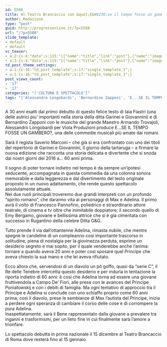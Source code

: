 ```yaml
---
id: 5508
title: Al Teatro Brancaccio con &quot;E&#8230;se il tempo fosse un gambero?&quot;
author: Redazione
type: "post"
guid: http://progressonline.it/?p=5508
url: "/?p=5508"
slide_template:
- default
- default
vc_teaser:
- a:2:{s:4:"data";s:115:"[{"name":"title","link":"post"},{"name":"image","image":"featured","link":"none"},{"name":"text","mode":"excerpt"}]";s:7:"bgcolor";s:0:"";}
- a:2:{s:4:"data";s:115:"[{"name":"title","link":"post"},{"name":"image","image":"featured","link":"none"},{"name":"text","mode":"excerpt"}]";s:7:"bgcolor";s:0:"";}
td_post_theme_settings:
- a:1:{s:16:"td_post_template";s:17:"single_template_1";}
- a:1:{s:16:"td_post_template";s:17:"single_template_1";}
post_views_count:
- '17'
- '17'
categories: "['CULTURA E SPETTACOLO']"
tags: "['Alessandro Longobardi', 'Bernardino Zapponi', 'E...SE IL TEMPO FOSSE UN GAMBERO?', 'Francesco Pannofino', 'Garinei e Giovannini', 'Iaia Fiastri', 'Maestro Armando Trovajoli', 'teatro', 'Teatro Brancaccio']"
---
```


A 30 anni esatti dal primo debutto di questo felice testo di Iaia Fiastri (una delle autrici piu’ importanti nella storia della ditta Garinei e Giovannini) e di Bernardino Zapponi con le musiche del grande Maestro Armando Trovajoli, Alessandro Longobardi per Viola Produzioni produce E…SE IL TEMPO FOSSE UN GAMBERO?, una delle commedie musicali più amate dai romani.

Sarà il regista Saverio Marconi – che già si era confrontato con uno dei titoli del repertorio di Garinei e Giovannini, Il giorno della tartaruga – a firmare la nuova edizione che racconta una storia delicata e divertente che si snoda dai nostri giorni del 2016 a… 60 anni prima.

Il sogno di poter tornare indietro nel tempo è da sempre un’ipotesi seducente, accompagnata in questa commedia da una colonna sonora memorabile e dalla leggerezza e dal divertimento del testo originale proposto in un nuovo adattamento, che rende questo spettacolo assolutamente attuale.  
Nei due ruoli principali troveremo due grandi interpreti con un profondo “spirito romano”, che daranno vita ai personaggi di Max e Adelina. Il primo avrà il volto di Francesco Pannofino, poliedrico e straordinario attore teatrale, di cinema e tv oltre che inimitabile doppiatore; il secondo quello di Emy Bergamo, giovane e bellissima attrice che si è già cimentata con successo in Rugantino della celebre Ditta G&amp;G.

Tutto prende il via dall’ottantenne Adelina, rimasta nubile, che mentre spegne le candeline di un compleanno così importante trascorso in solitudine, piena di nostalgia per la giovinezza perduta, esprime un desiderio segreto e mai sopito, per il quale venderebbe anche l’anima: tornare a quando aveva 20 anni e poter così sposare quel Principe che aveva chiesto la sua mano e che lei aveva rifiutato.

Ecco allora che, servendosi di un diavolo un pò goffo, quasi da “serie C”, il Re delle Tenebre intercetta questo desiderio e per indurla in tentazione la riporta indietro di 60 anni: è così che Adelina torna ad essere una giovane fruttivendola a Campo De’ Fiori, alle prese con le avances del Principe Poniatowskij e con i debiti di famiglia. Ma ogni tentativo di approccio tra il Principe e Adelina si conclude con uno schiaffo proprio come 60 anni prima; così il diavolo, prese le sembianze di Max l’autista del Principe, inizia a perdere ogni speranza di cambiare il corso delle cose e di corrompere la pura Adelina.  
Inaspettatamente, sarà il Bene rappresentato dalla giovane a prevalere tra inganni e trasformismi, per un lieto fine in cui finalmente sarà l’amore a trionfare.

Lo spettacolo debutta in prima nazionale il 15 dicembre al Teatro Brancaccio di Roma dove resterà fino al 15 gennaio.